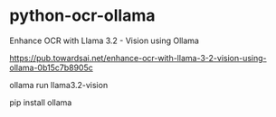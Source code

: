 # python-ocr-ollama
Enhance OCR with Llama 3.2 - Vision using Ollama

https://pub.towardsai.net/enhance-ocr-with-llama-3-2-vision-using-ollama-0b15c7b8905c

ollama run llama3.2-vision

pip install ollama
